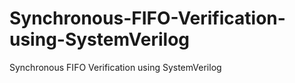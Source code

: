 # Synchronous-FIFO-Verification-using-SystemVerilog
Synchronous FIFO Verification using SystemVerilog

